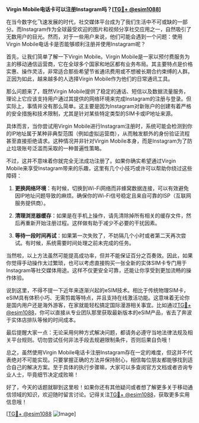 **Virgin Mobile电话卡可以注册Instagram吗？[[TG💪+ @esim1088](https://t.me/s/esim1088)]**

在当今数字化飞速发展的时代，社交媒体平台成为了我们生活中不可或缺的一部分。而Instagram作为全球最受欢迎的图片和视频分享社交应用之一，自然吸引了无数用户的目光。然而，对于一些用户来说，他们可能会遇到一个问题：使用Virgin Mobile电话卡是否能够顺利注册并使用Instagram呢？

首先，让我们简单了解一下Virgin Mobile。Virgin Mobile是一家以预付费服务为主的移动通信运营商，它在全球多个国家和地区都有业务布局。其主要特点是价格实惠、操作灵活，非常适合那些希望节省通讯费用或不想被长期合约束缚的人群。正因为如此，越来越多的人选择Virgin Mobile作为他们的日常通讯工具。

那么问题来了，既然Virgin Mobile提供了稳定的通话、短信以及数据流量服务，理论上它应该支持用户通过其提供的网络环境来完成Instagram的注册与登录。但实际上，事情并没有那么简单。这主要是因为Instagram对新账户的创建有着严格的安全措施和技术限制，尤其是针对某些特定类型的SIM卡或IP地址来源。

具体而言，当你尝试用Virgin Mobile进行Instagram注册时，系统可能会检测到你的IP地址属于某种非典型范围（例如虚拟运营商），从而触发额外的身份验证流程甚至直接拒绝请求。这种情况并非针对Virgin Mobile本身，而是Instagram为了防止垃圾账号泛滥而采取的一种普遍性策略。

不过，这并不意味着你就完全无法成功注册了。如果你确实希望通过Virgin Mobile来享受Instagram带来的乐趣，这里有几个小技巧或许可以帮助你绕过这些障碍：

1. **更换网络环境**：有时候，切换到Wi-Fi网络而非蜂窝数据连接，可以有效避免因IP地址问题导致的麻烦。确保你的Wi-Fi信号稳定且来自可靠的ISP（互联网服务提供商）。

2. **清理浏览器缓存**：如果是在手机上操作，请先清除掉所有相关的缓存文件，然后再重新开始注册过程。这样做有助于减少不必要的干扰因素。

3. **等待一段时间再试**：如果第一次失败了，不妨隔几个小时或者第二天再次尝试。有时候，系统需要时间处理之前未完成的任务。

当然啦，以上方法虽然可能提高成功率，但并不能保证百分之百奏效。因此，如果你觉得手动操作太过繁琐，也可以考虑直接购买一张全新的实体SIM卡专门用于Instagram等社交媒体用途。这样不仅更安全可靠，还能让你享受到更加流畅的操作体验。

说到这里，不得不提一下近年来逐渐兴起的eSIM技术。相比于传统物理SIM卡，eSIM具有体积小巧、无需剪裁等特点，并且支持在线激活功能。这意味着无论你是国内用户还是海外游客，在家就能轻松搞定国际漫游相关事宜。比如通过[TG💪+ @esim1088](https://t.me/s/esim1088)，你可以直接从专业团队那里获取最新版本的eSIM产品，省去了奔波于实体店排队等候的时间成本。

最后提醒大家一点：无论采用何种方式解决问题，都请务必遵守当地法律法规及相关平台规则。切勿尝试任何非法手段去规避限制条件，否则后果自负哦！

总之，虽然使用Virgin Mobile电话卡注册Instagram存在一定的难度，但这并不代表绝对不可能实现。只要掌握正确的方法并保持耐心，相信每位朋友都能够找到适合自己的解决方案。至于具体的执行步骤嘛，大家可以多查阅官方文档或者咨询专业人士，毕竟细节决定成败嘛！

好了，今天的话题就聊到这里啦！如果你还有其他疑问或者想了解更多关于移动通信领域的知识，欢迎随时留言讨论。记得关注[TG💪+ @esim1088](https://t.me/s/esim1088)，获取更多实用信息哦！

[[TG💪+ @esim1088](https://t.me/s/esim1088) ![Image](https://i.postimg.cc/4NQfJmqS/Snipaste-2025-05-13-00-14-12.png)]